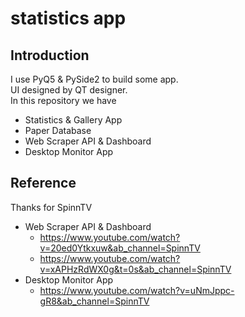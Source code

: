 # statistics app
## Introduction
I use PyQ5 & PySide2 to build some app.<br>
UI designed by QT designer.<br>
In this repository we have
* Statistics & Gallery App
* Paper  Database
* Web Scraper API & Dashboard
* Desktop Monitor App  
## Reference
Thanks for SpinnTV
* Web Scraper API & Dashboard
  * https://www.youtube.com/watch?v=20ed0Ytkxuw&ab_channel=SpinnTV
  * https://www.youtube.com/watch?v=xAPHzRdWX0g&t=0s&ab_channel=SpinnTV
* Desktop Monitor App  
  * https://www.youtube.com/watch?v=uNmJppc-gR8&ab_channel=SpinnTV
